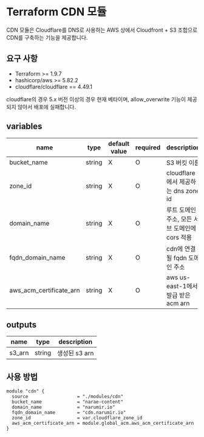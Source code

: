 # Terraform CDN 모듈
CDN 모듈은 Cloudflare를 DNS로 사용하는 AWS 상에서 Cloudfront + S3 조합으로 CDN를 구축하는 기능을 제공합니다.

## 요구 사항

- Terraform >= 1.9.7
- hashicorp/aws >= 5.82.2
- cloudflare/cloudflare == 4.49.1

cloudflare의 경우 5.x 버전 이상의 경우 현재 베타이며, allow_overwrite 기능이 제공되지 않아서 배포에 실패합니다.

## variables
name                    | type   | default value | required | description 
------------------------|--------|---------------|----------|------------------------------------------
bucket_name             | string | X             | O        | S3 버킷 이름
zone_id                 | string | X             | O        | cloudflare에서 제공하는 dns zone id
domain_name             | string | X             | O        | 루트 도메인 주소, 모든 서브 도메인에 cors 적용
fqdn_domain_name        | string | X             | O        | cdn에 연결될 fqdn 도메인 주소
aws_acm_certificate_arn | string | X             | O        | aws us-east-1에서 발급 받은 acm arn

## outputs
name   | type   | description 
------ |--------|-------------
s3_arn | string | 생성된 s3 arn

## 사용 방법

```hcl
module "cdn" {
  source                  = "./modules/cdn"
  bucket_name             = "narae-content"
  domain_name             = "narumir.io"
  fqdn_domain_name        = "cdn.narumir.io"
  zone_id                 = var.cloudflare_zone_id
  aws_acm_certificate_arn = module.global_acm.aws_acm_certificate_arn
}
```

